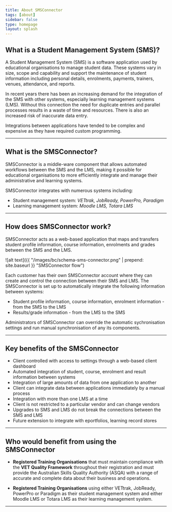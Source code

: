 ```yaml
---
title: About SMSConnector
tags: [about]
sidebar: false
type: homepage
layout: splash
---
```


## What is a Student Management System (SMS)?

A Student Management System (SMS) is a software application used by educational organisations to manage student data. These systems vary in size, scope and capability and support the maintenance of student information including personal details, enrolments, payments, trainers, venues, attendance, and reports.

In recent years there has been an increasing demand for the integration of the SMS with other systems, especially learning management systems (LMS). Without this connection the need for duplicate entries and parallel processes results in a waste of time and resources. There is also an increased risk of inaccurate data entry.

Integrations between applications have tended to be complex and expensive as they have required custom programming.

---

## What is the SMSConnector?

SMSConnector is a middle-ware component that allows automated workflows between the SMS and the LMS, making it possible for educational organisations to more efficiently integrate and manage their administrative and learning systems.

SMSConnector integrates with numerous systems including:

* Student management system: *VETtrak, JobReady, PowerPro, Paradigm*
* Learning management system:  *Moodle LMS, Totara LMS*

---

## How does SMSConnector work?

SMSConnector acts as a web-based application that maps and transfers student profile information, course information, enrolments and grades between the SMS and the LMS.

![alt text]({{ "/images/bc/schema-sms-connector.png" |  prepend: site.baseurl }} "SMSConnector flow")

Each customer has their own SMSConnector account where they can create and control the connection between their SMS and LMS. The SMSConnector is set up to automatically integrate the following information between systems:

* Student profile information, course information, enrolment information - from the SMS to the LMS
* Results/grade information - from the LMS to the SMS

Administrators of SMSConnector can override the automatic sychronisation settings and run manual synchronisation of any its components.

---

## Key benefits of the SMSConnector

* Client controlled with access to settings through a web-based client dashboard
* Automated integration of student, course, enrolment and result information between systems
* Integration of large amounts of data from one application to another
* Client can integrate data between applications immediately by a manual process
* Integration with more than one LMS at a time
* Client is not restricted to a particular vendor and can change vendors
* Upgrades to SMS and LMS do not break the connections between the SMS and LMS
* Future extension to integrate with eportfolios, learning record stores

---

## Who would benefit from using the SMSConnector

* **Registered Training Organisations** that must maintain compliance with the **VET Quality Framework** throughout their registration and must provide the Australian Skills Quality Authority (ASQA) with a range of accurate and complete data about their business and operations.

* **Registered Training Organisations** using either VETtrak, JobReady, PowerPro or Paradigm as their student management system and either Moodle LMS or Totara LMS as their learning management system.

---
